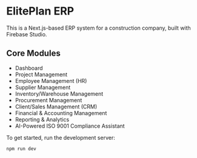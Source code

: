 # ElitePlan ERP

This is a Next.js-based ERP system for a construction company, built with Firebase Studio.

## Core Modules

- Dashboard
- Project Management
- Employee Management (HR)
- Supplier Management
- Inventory/Warehouse Management
- Procurement Management
- Client/Sales Management (CRM)
- Financial & Accounting Management
- Reporting & Analytics
- AI-Powered ISO 9001 Compliance Assistant

To get started, run the development server:

```bash
npm run dev
```
